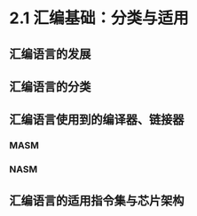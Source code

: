 # 2.1 汇编基础：分类与适用

## 汇编语言的发展

## 汇编语言的分类

## 汇编语言使用到的编译器、链接器

### MASM

### NASM

## 汇编语言的适用指令集与芯片架构
